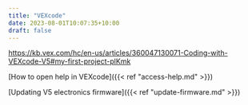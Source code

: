 ```yaml
---
title: "VEXcode"
date: 2023-08-01T10:07:35+10:00
draft: false
---
```


https://kb.vex.com/hc/en-us/articles/360047130071-Coding-with-VEXcode-V5#my-first-project-plKmk

[How to open help in VEXcode]({{< ref "access-help.md" >}})

[Updating V5 electronics firmware]({{< ref "update-firmware.md" >}})

